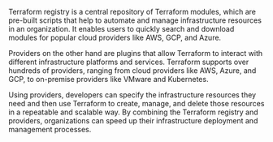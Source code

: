 Terraform registry is a central repository of Terraform modules, which are pre-built scripts that help to automate and manage infrastructure resources in an organization. It enables users to quickly search and download modules for popular cloud providers like AWS, GCP, and Azure.

Providers on the other hand are plugins that allow Terraform to interact with different infrastructure platforms and services. Terraform supports over hundreds of providers, ranging from cloud providers like AWS, Azure, and GCP, to on-premise providers like VMware and Kubernetes.

Using providers, developers can specify the infrastructure resources they need and then use Terraform to create, manage, and delete those resources in a repeatable and scalable way. By combining the Terraform registry and providers, organizations can speed up their infrastructure deployment and management processes.
